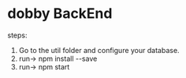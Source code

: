 # dobby BackEnd 

steps:

1. Go to the util folder and configure your database.
2. run-> npm install --save
3. run-> npm start 
